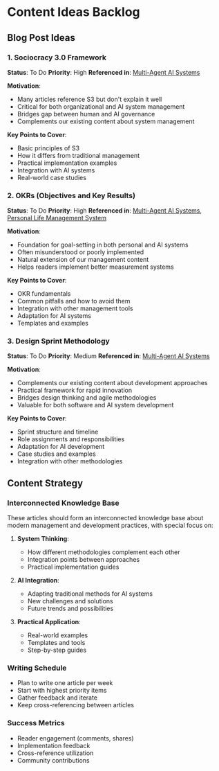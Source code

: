 # Content Ideas Backlog

## Blog Post Ideas

### 1. Sociocracy 3.0 Framework

**Status**: To Do
**Priority**: High
**Referenced in**: [Multi-Agent AI Systems](/multi-agent)

**Motivation**:

- Many articles reference S3 but don't explain it well
- Critical for both organizational and AI system management
- Bridges gap between human and AI governance
- Complements our existing content about system management

**Key Points to Cover**:

- Basic principles of S3
- How it differs from traditional management
- Practical implementation examples
- Integration with AI systems
- Real-world case studies

### 2. OKRs (Objectives and Key Results)

**Status**: To Do
**Priority**: High
**Referenced in**: [Multi-Agent AI Systems](/multi-agent), [Personal Life Management System](/personal-life-management-system)

**Motivation**:

- Foundation for goal-setting in both personal and AI systems
- Often misunderstood or poorly implemented
- Natural extension of our management content
- Helps readers implement better measurement systems

**Key Points to Cover**:

- OKR fundamentals
- Common pitfalls and how to avoid them
- Integration with other management tools
- Adaptation for AI systems
- Templates and examples

### 3. Design Sprint Methodology

**Status**: To Do
**Priority**: Medium
**Referenced in**: [Multi-Agent AI Systems](/multi-agent)

**Motivation**:

- Complements our existing content about development approaches
- Practical framework for rapid innovation
- Bridges design thinking and agile methodologies
- Valuable for both software and AI system development

**Key Points to Cover**:

- Sprint structure and timeline
- Role assignments and responsibilities
- Adaptation for AI development
- Case studies and examples
- Integration with other methodologies

## Content Strategy

### Interconnected Knowledge Base

These articles should form an interconnected knowledge base about modern management and development practices, with special focus on:

1. **System Thinking**:

   - How different methodologies complement each other
   - Integration points between approaches
   - Practical implementation guides

2. **AI Integration**:

   - Adapting traditional methods for AI systems
   - New challenges and solutions
   - Future trends and possibilities

3. **Practical Application**:
   - Real-world examples
   - Templates and tools
   - Step-by-step guides

### Writing Schedule

- Plan to write one article per week
- Start with highest priority items
- Gather feedback and iterate
- Keep cross-referencing between articles

### Success Metrics

- Reader engagement (comments, shares)
- Implementation feedback
- Cross-reference utilization
- Community contributions
